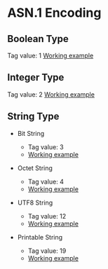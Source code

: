 # ASN.1 Encoding

## Boolean Type 

Tag value: 1
[Working example](./bool_test.go)

## Integer Type

Tag value: 2
[Working example](./integer_test.go)

## String Type

* Bit String
    * Tag value: 3
    * [Working example](./string_test.go)

* Octet String
    * Tag value: 4
    * [Working example](./string_test.go)

* UTF8 String
    * Tag value: 12
    * [Working example](./string_test.go)

* Printable String
    * Tag value: 19
    * [Working example](./string_test.go)